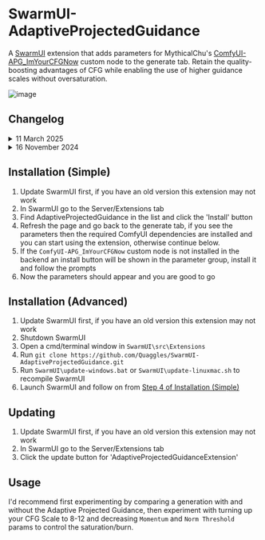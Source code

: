 # SwarmUI-AdaptiveProjectedGuidance

A [SwarmUI](https://github.com/mcmonkeyprojects/SwarmUI/) extension that adds parameters for MythicalChu's [ComfyUI-APG_ImYourCFGNow](https://github.com/MythicalChu/ComfyUI-APG_ImYourCFGNow) custom node to the generate tab. Retain the quality-boosting advantages of CFG while enabling the use of higher guidance scales without oversaturation.

![image](https://github.com/user-attachments/assets/3f8f2793-efa8-404e-a6b5-141f594005de)

## Changelog
<details>
  <summary>11 March 2025</summary>

* Added parameters for Guidance Limiter (Thanks to [derrian-distro](https://github.com/derrian-distro)), described in the APG repo as:
> Added "Guidance Limiter" : https://arxiv.org/abs/2404.07724 It drops the cfg (also, APG's functions) outside the specified range (ideally at the early steps and the later ones) improving variability and combating oversaturation. Starting and ending parameters set as per the paper suggestion, but may need further tweaking depending on model and other conditions.
</details>
<details>
  <summary>16 November 2024</summary>

* Initial Release
</details>

## Installation (Simple)
1. Update SwarmUI first, if you have an old version this extension may not work
2. In SwarmUI go to the Server/Extensions tab
3. Find AdaptiveProjectedGuidance in the list and click the 'Install' button
4. Refresh the page and go back to the generate tab, if you see the parameters then the required ComfyUI dependencies are installed and you can start using the extension, otherwise continue below.
5. If the `ComfyUI-APG_ImYourCFGNow` custom node is not installed in the backend an install button will be shown in the parameter group, install it and follow the prompts
6. Now the parameters should appear and you are good to go

## Installation (Advanced)
1. Update SwarmUI first, if you have an old version this extension may not work
2. Shutdown SwarmUI
3. Open a cmd/terminal window in `SwarmUI\src\Extensions`
4. Run `git clone https://github.com/Quaggles/SwarmUI-AdaptiveProjectedGuidance.git`
5. Run `SwarmUI\update-windows.bat` or `SwarmUI\update-linuxmac.sh` to recompile SwarmUI
6. Launch SwarmUI and follow on from [Step 4 of Installation (Simple)](#installation-simple)

## Updating
1. Update SwarmUI first, if you have an old version this extension may not work
2. In SwarmUI go to the Server/Extensions tab
3. Click the update button for 'AdaptiveProjectedGuidanceExtension'

## Usage

I'd recommend first experimenting by comparing a generation with and without the Adaptive Projected Guidance, then experiment with turning up your CFG Scale to 8-12 and decreasing `Momentum` and `Norm Threshold` params to control the saturation/burn.
